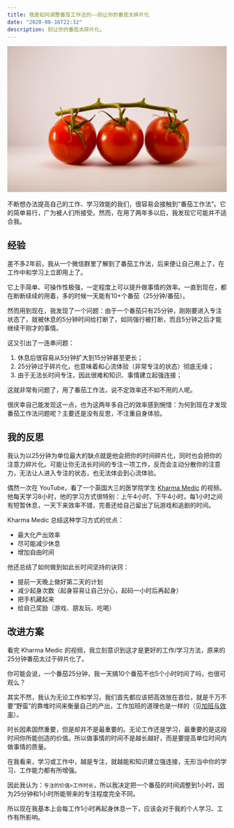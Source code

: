 ```yaml
---
title: 我是如何调整番茄工作法的——别让你的番茄太碎片化
date: "2020-08-16T22:32"
description: 别让你的番茄太碎片化。
---
```


![Title Picture](./title_picture.jpg)

不断想办法提高自己的工作、学习效能的我们，很容易会接触到“番茄工作法”。它的简单易行，广为被人们所接受。然而，在用了两年多以后，我发现它可能并不适合我。

## 经验

差不多2年前，我从一个微信群里了解到了番茄工作法，后来便让自己用上了，在工作中和学习上立即用上了。

它上手简单、可操作性极强，一定程度上可以提升做事情的效率。一直到现在，都在断断续续的用着，多的时候一天能有10+个番茄（25分钟/番茄）。

然而用到现在，我发现了一个问题：由于一个番茄只有25分钟，刚刚要进入专注状态了，就被休息的5分钟时间给打断了，如同强行被打断，而且5分钟之后才能继续干刚才的事情。

这又引出了一连串问题：

1. 休息后很容易从5分钟扩大到15分钟甚至更长；
2. 25分钟过于碎片化，也意味着和心流体验（非常专注的状态）彻底无缘；
3. 由于无法长时间专注，因此很难和知识、事情建立起强连接；

这就非常有问题了，用了番茄工作法，说不定效率还不如不用的人呢。

很庆幸自己能发现这一点，也为这两年多自己的效率感到惋惜：为何到现在才发现番茄工作法问题呢？主要还是没有反思，不注重自身体验。

## 我的反思

我认为以25分钟为单位最大的缺点就是他会把你的时间碎片化，同时也会把你的注意力碎片化。可能让你无法长时间的专注一项工作，反而会主动分散你的注意力，无法让人进入专注的状态，也无法体会到心流体验。

偶然一次在 YouTube，看了一个英国大三的医学院学生 [Kharma Medic](https://www.youtube.com/watch?v=3NSkk31vFbU) 的视频。他每天学习8小时，他的学习方式很特别：上午4小时、下午4小时，每1小时之间有短暂休息，一天下来效率不错，完善还给自己留出了玩游戏和追剧的时间。

Kharma Medic 总结这种学习方式的优点：

- 最大化产出效率
- 尽可能减少休息
- 增加自由时间

他还总结了如何做到如此长时间坚持的诀窍：

- 提前一天晚上做好第二天的计划
- 减少起身次数（起身容易让自己分心，起码一小时后再起身）
- 把手机藏起来
- 给自己奖励（游戏、朋友玩、吃喝）


## 改进方案

看完 Kharma Medic 的视频，我立刻意识到这才是更好的工作/学习方法，原来的25分钟番茄太过于碎片化了。

你可能会说，一个番茄25分钟，我一天搞10个番茄不也5个小时时间了吗，也很可观么？

其实不然，我认为无论工作和学习，我们首先都应该把高效放在首位，就是千万不要“野蛮”的靠堆时间来衡量自己的产出，工作加班的道理也是一样的（见[加班与效率](https://coolshell.cn/articles/10217.html)）。

时长因素固然重要，但是却并不是最重要的。无论工作还是学习，最重要的是这段时间你所能创造的价值。所以做事情的时间不是越长越好，而是要提高单位时间内做事情的质量。

在我看来，学习或工作中，越是专注，就越能和知识建立强连接，无形当中你的学习、工作能力都有所增强。

因此我认为：`专注的价值>工作时长`，所以我决定把一个番茄的时间调整到1小时，因为25分钟和1小时所能带来的专注程度完全不同。

所以现在我基本上会每工作1小时再起身休息一下，应该会对于我的个人学习、工作有所影响。